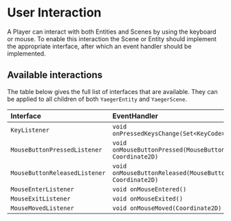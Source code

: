 # User Interaction

A Player can interact with both Entities and Scenes by using the keyboard or mouse. To enable this interaction the Scene
or Entity should implement the appropriate interface, after which an event handler should be implemented.

## Available interactions

The table below gives the full list of interfaces that are available. They can be applied to all children of both
`YaegerEntity` and `YaegerScene`.

| Interface                     | EventHandler                                        |
| :---------------------------- | :------------------------------------------------- |
| `KeyListener`                 | `void onPressedKeysChange(Set<KeyCode>)`          |                                                    |
| `MouseButtonPressedListener`  | `void onMouseButtonPressed(MouseButton, Coordinate2D)` |
| `MouseButtonReleasedListener` | `void onMouseButtonReleased(MouseButton, Coordinate2D)`|
| `MouseEnterListener`          | `void onMouseEntered()` |
| `MouseExitListener`           | `void onMouseExited()`|
| `MouseMovedListener`          | `void onMouseMoved(Coordinate2D)` |

